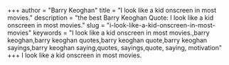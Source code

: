+++
author = "Barry Keoghan"
title = "I look like a kid onscreen in most movies."
description = "the best Barry Keoghan Quote: I look like a kid onscreen in most movies."
slug = "i-look-like-a-kid-onscreen-in-most-movies"
keywords = "I look like a kid onscreen in most movies.,barry keoghan,barry keoghan quotes,barry keoghan quote,barry keoghan sayings,barry keoghan saying,quotes, sayings,quote, saying, motivation"
+++
I look like a kid onscreen in most movies.
